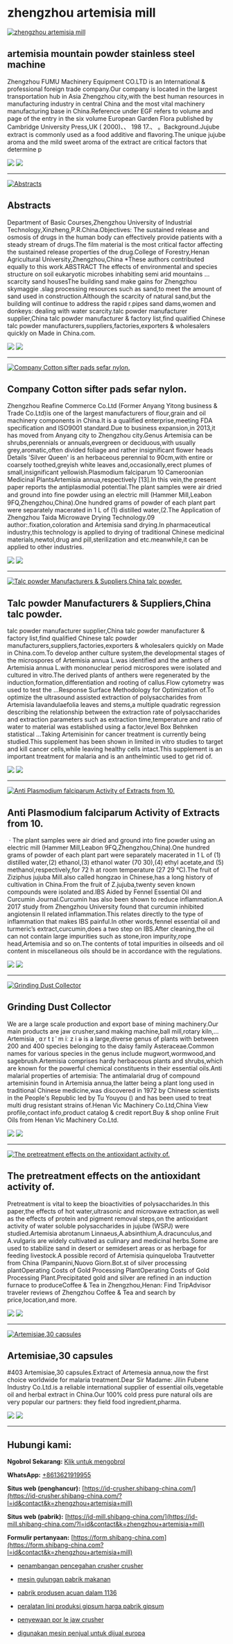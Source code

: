 # zhengzhou artemisia mill

<a href="https://swt.shibang-china.com/?l=id&img&k=zhengzhou+artemisia+mill" target="_blank">![zhengzhou artemisia mill](http://static.shibang-china.com/all-800x300/102.jpg)</a>

## artemisia mountain powder stainless steel machine
Zhengzhou FUMU Machinery Equipment CO.LTD is an International &amp; professional foreign trade company.Our company is located in the largest transportation hub in Asia Zhengzhou city,with the best human resources in manufacturing industry in central China and the most vital machinery manufacturing base in China.Reference under EGF refers to volume and page of the entry in the six volume European Garden Flora published by Cambridge University Press,UK ( 2000)、、 198 17.、 。Background.Jujube extract is commonly used as a food additive and flavoring.The unique jujube aroma and the mild sweet aroma of the extract are critical factors that determine p


<a href="https://whatsapp.shibangsoft.com/WhatsApp.php" target="_blank" title="WhatsApp">![](http://static.shibang-china.com/icon/whatsapp.png)</a> <a href="https://swt.shibang-china.com/?l=id&icon&k=zhengzhou+artemisia+mill" target="_blank">![](http://static.shibang-china.com/icon/chat-id.png)</a>

---

<a href="https://swt.shibang-china.com/?l=id&img&k=zhengzhou+artemisia+mill" target="_blank">![Abstracts](http://static.shibang-china.com/all-800x300/1160.jpg)</a>

## Abstracts
Department of Basic Courses,Zhengzhou University of Industrial Technology,Xinzheng,P.R.China.Objectives: The sustained release and osmosis of drugs in the human body can effectively provide patients with a steady stream of drugs.The film material is the most critical factor affecting the sustained release properties of the drug.College of Forestry,Henan Agricultural University,Zhengzhou,China *These authors contributed equally to this work.ABSTRACT The effects of environmental and species structure on soil eukaryotic microbes inhabiting semi arid mountains …scarcity sand housesThe building sand make gains for Zhengzhou skymaggie .slag processing resources such as sand,to meet the amount of sand used in construction.Although the scarcity of natural sand,but the building will continue to address the rapid r.pipes sand dams,women and donkeys: dealing with water scarcity.talc powder manufacturer supplier,China talc powder manufacturer &amp; factory list,find qualified Chinese talc powder manufacturers,suppliers,factories,exporters &amp; wholesalers quickly on Made in China.com.


<a href="https://whatsapp.shibangsoft.com/WhatsApp.php" target="_blank" title="WhatsApp">![](http://static.shibang-china.com/icon/whatsapp.png)</a> <a href="https://swt.shibang-china.com/?l=id&icon&k=zhengzhou+artemisia+mill" target="_blank">![](http://static.shibang-china.com/icon/chat-id.png)</a>

---

<a href="https://swt.shibang-china.com/?l=id&img&k=zhengzhou+artemisia+mill" target="_blank">![Company Cotton sifter pads sefar nylon.](http://static.shibang-china.com/all-800x300/1206.jpg)</a>

## Company Cotton sifter pads sefar nylon.
Zhengzhou Reafine Commerce Co.Ltd (Former Anyang Yitong business &amp; Trade Co.Ltd)is one of the largest manufacturers of flour,grain and oil machinery components in China.It is a qualified enterprise,meeting FDA specification and ISO9001 standard.Due to business expansion,in 2013,it has moved from Anyang city to Zhengzhou city.Genus Artemisia can be shrubs,perennials or annuals,evergreen or deciduous,with usually grey,aromatic,often divided foliage and rather insignificant flower heads Details 'Silver Queen' is an herbaceous perennial to 90cm,with entire or coarsely toothed,greyish white leaves and,occasionally,erect plumes of small,insignificant yellowish.Plasmodium falciparum 10 Cameroonian Medicinal PlantsArtemisia annua,respectively [13].In this vein,the present paper reports the antiplasmodial potential.The plant samples were air dried and ground into ﬁne powder using an electric mill (Hammer Mill,Leabon 9FQ,Zhengzhou,China).One hundred grams of powder of each plant part were separately macerated in 1 L of (1) distilled water,(2.The Application of Zhengzhou Taida Microwave Drying Technology.09 author:.fixation,coloration and Artemisia sand drying.In pharmaceutical industry,this technology is applied to drying of traditional Chinese medicinal materials,newtol,drug and pill,sterilization and etc.meanwhile,it can be applied to other industries.


<a href="https://whatsapp.shibangsoft.com/WhatsApp.php" target="_blank" title="WhatsApp">![](http://static.shibang-china.com/icon/whatsapp.png)</a> <a href="https://swt.shibang-china.com/?l=id&icon&k=zhengzhou+artemisia+mill" target="_blank">![](http://static.shibang-china.com/icon/chat-id.png)</a>

---

<a href="https://swt.shibang-china.com/?l=id&img&k=zhengzhou+artemisia+mill" target="_blank">![Talc powder Manufacturers &amp; Suppliers,China talc powder.](http://static.shibang-china.com/all-800x300/735.jpg)</a>

## Talc powder Manufacturers &amp; Suppliers,China talc powder.
talc powder manufacturer supplier,China talc powder manufacturer &amp; factory list,find qualified Chinese talc powder manufacturers,suppliers,factories,exporters &amp; wholesalers quickly on Made in China.com.To develop anther culture system,the developmental stages of the microspores of Artemisia annua L.was identified and the anthers of Artemisia annua L.with mononuclear period microspores were isolated and cultured in vitro.The derived plants of anthers were regenerated by the induction,formation,differentiation and rooting of callus.Flow cytometry was used to test the …Response Surface Methodology for Optimization of.To optimize the ultrasound assisted extraction of polysaccharides from Artemisia lavandulaefolia leaves and stems,a multiple quadratic regression describing the relationship between the extraction rate of polysaccharides and extraction parameters such as extraction time,temperature and ratio of water to material was established using a factor,level Box Behnken statistical …Taking Artemisinin for cancer treatment is currently being studied.This supplement has been shown in limited in vitro studies to target and kill cancer cells,while leaving healthy cells intact.This supplement is an important treatment for malaria and is an anthelmintic used to get rid of.


<a href="https://whatsapp.shibangsoft.com/WhatsApp.php" target="_blank" title="WhatsApp">![](http://static.shibang-china.com/icon/whatsapp.png)</a> <a href="https://swt.shibang-china.com/?l=id&icon&k=zhengzhou+artemisia+mill" target="_blank">![](http://static.shibang-china.com/icon/chat-id.png)</a>

---

<a href="https://swt.shibang-china.com/?l=id&img&k=zhengzhou+artemisia+mill" target="_blank">![Anti Plasmodium falciparum Activity of Extracts from 10.](http://static.shibang-china.com/all-800x300/272.jpg)</a>

## Anti Plasmodium falciparum Activity of Extracts from 10.
&nbsp;&#0183;&#32;The plant samples were air dried and ground into fine powder using an electric mill (Hammer Mill,Leabon 9FQ,Zhengzhou,China).One hundred grams of powder of each plant part were separately macerated in 1 L of (1) distilled water,(2) ethanol,(3) ethanol water (70 30),(4) ethyl acetate,and (5) methanol,respectively,for 72 h at room temperature (27 29 &#176;C).The fruit of Ziziphus jujuba Mill.also called hongzao in Chinese,has a long history of cultivation in China.From the fruit of Z.jujuba,twenty seven known compounds were isolated and.IBS Aided by Fennel Essential Oil and Curcumin Journal.Curcumin has also been shown to reduce inflammation.A 2017 study from Zhengzhou University found that curcumin inhibited angiotensin II related inflammation.This relates directly to the type of inflammation that makes IBS painful.In other words,fennel essential oil and turmeric’s extract,curcumin,does a two step on IBS.After cleaning,the oil can not contain large impurities such as stone,iron impurity,rope head,Artemisia and so on.The contents of total impurities in oilseeds and oil content in miscellaneous oils should be in accordance with the regulations.


<a href="https://whatsapp.shibangsoft.com/WhatsApp.php" target="_blank" title="WhatsApp">![](http://static.shibang-china.com/icon/whatsapp.png)</a> <a href="https://swt.shibang-china.com/?l=id&icon&k=zhengzhou+artemisia+mill" target="_blank">![](http://static.shibang-china.com/icon/chat-id.png)</a>

---

<a href="https://swt.shibang-china.com/?l=id&img&k=zhengzhou+artemisia+mill" target="_blank">![Grinding Dust Collector](http://static.shibang-china.com/all-800x300/1078.jpg)</a>

## Grinding Dust Collector
We are a large scale production and export base of mining machinery.Our main products are jaw crusher,sand making machine,ball mill,rotary kiln,…Artemisia ˌ ɑːr t ɪ ˈ m iː z i ə is a large,diverse genus of plants with between 200 and 400 species belonging to the daisy family Asteraceae.Common names for various species in the genus include mugwort,wormwood,and sagebrush.Artemisia comprises hardy herbaceous plants and shrubs,which are known for the powerful chemical constituents in their essential oils.Anti malarial properties of artemisia: The antimalarial drug of compound artemisinin found in Artemisia annua,the latter being a plant long used in traditional Chinese medicine,was discovered in 1972 by Chinese scientists in the People's Republic led by Tu Youyou () and has been used to treat multi drug resistant strains of.Henan Vic Machinery Co.Ltd,China View profile,contact info,product catalog &amp; credit report.Buy &amp; shop online Fruit Oils from Henan Vic Machinery Co.Ltd.


<a href="https://whatsapp.shibangsoft.com/WhatsApp.php" target="_blank" title="WhatsApp">![](http://static.shibang-china.com/icon/whatsapp.png)</a> <a href="https://swt.shibang-china.com/?l=id&icon&k=zhengzhou+artemisia+mill" target="_blank">![](http://static.shibang-china.com/icon/chat-id.png)</a>

---

<a href="https://swt.shibang-china.com/?l=id&img&k=zhengzhou+artemisia+mill" target="_blank">![The pretreatment effects on the antioxidant activity of.](http://static.shibang-china.com/all-800x300/350.jpg)</a>

## The pretreatment effects on the antioxidant activity of.
Pretreatment is vital to keep the bioactivities of polysaccharides.In this paper,the effects of hot water,ultrasonic and microwave extraction,as well as the effects of protein and pigment removal steps,on the antioxidant activity of water soluble polysaccharides in jujube (WSPJ) were studied.Artemisia abrotanum Linnaeus,A.absinthium,A.dracunculus,and A.vulgaris are widely cultivated as culinary and medicinal herbs.Some are used to stabilize sand in desert or semidesert areas or as herbage for feeding livestock.A possible record of Artemisia quinqueloba Trautvetter from China (Pampanini,Nuovo Giorn.Bot.st of silver processing plantOperating Costs of Gold Processing PlantOperating Costs of Gold Processing Plant.Precipitated gold and silver are refined in an induction furnace to produceCoffee &amp; Tea in Zhengzhou,Henan: Find TripAdvisor traveler reviews of Zhengzhou Coffee &amp; Tea and search by price,location,and more.


<a href="https://whatsapp.shibangsoft.com/WhatsApp.php" target="_blank" title="WhatsApp">![](http://static.shibang-china.com/icon/whatsapp.png)</a> <a href="https://swt.shibang-china.com/?l=id&icon&k=zhengzhou+artemisia+mill" target="_blank">![](http://static.shibang-china.com/icon/chat-id.png)</a>

---

<a href="https://swt.shibang-china.com/?l=id&img&k=zhengzhou+artemisia+mill" target="_blank">![Artemisiae,30 capsules](http://static.shibang-china.com/all-800x300/455.jpg)</a>

## Artemisiae,30 capsules
#403 Artemisiae,30 capsules.Extract of Artemesia annua,now the first choice worldwide for malaria treatment.Dear Sir Madame: Jilin Fubene Industry Co.Ltd.is a reliable international supplier of essential oils,vegetable oil and herbal extract in China.Our 100% cold press pure natural oils are very popular our partners: they field food ingredient,pharma.

<a href="https://whatsapp.shibangsoft.com/WhatsApp.php" target="_blank" title="WhatsApp">![](http://static.shibang-china.com/icon/whatsapp.png)</a> <a href="https://swt.shibang-china.com/?l=id&icon&k=zhengzhou+artemisia+mill" target="_blank">![](http://static.shibang-china.com/icon/chat-id.png)</a>

---
## Hubungi kami:

**Ngobrol Sekarang:** [Klik untuk mengobrol](https://swt.shibang-china.com?l=id&contact&k=zhengzhou+artemisia+mill)

**WhatsApp:**  [+8613621919955](https://whatsapp.shibangsoft.com/WhatsApp.php)

**Situs web (penghancur):** [https://id-crusher.shibang-china.com/](https://id-crusher.shibang-china.com/?l=id&contact&k=zhengzhou+artemisia+mill)

**Situs web (pabrik):** [https://id-mill.shibang-china.com/](https://id-mill.shibang-china.com/?l=id&contact&k=zhengzhou+artemisia+mill)

**Formulir pertanyaan:** [https://form.shibang-china.com](https://form.shibang-china.com?l=id&contact&k=zhengzhou+artemisia+mill)

* [penambangan pencegahan crusher crusher](../49/penambangan%20pencegahan%20crusher%20crusher.md)

* [mesin gulungan pabrik makanan](../42/mesin%20gulungan%20pabrik%20makanan.md)

* [pabrik produsen acuan dalam 1136](../41/pabrik%20produsen%20acuan%20dalam%201136.md)

* [peralatan lini produksi gipsum harga pabrik gipsum](../50/peralatan%20lini%20produksi%20gipsum%20harga%20pabrik%20gipsum.md)

* [penyewaan por le jaw crusher](../48/penyewaan%20por%20le%20jaw%20crusher.md)

* [digunakan mesin penjual untuk dijual europa](../43/digunakan%20mesin%20penjual%20untuk%20dijual%20europa.md)